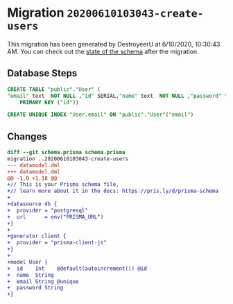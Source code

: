 # Migration `20200610103043-create-users`

This migration has been generated by DestroyeerU at 6/10/2020, 10:30:43 AM.
You can check out the [state of the schema](./schema.prisma) after the migration.

## Database Steps

```sql
CREATE TABLE "public"."User" (
"email" text  NOT NULL ,"id" SERIAL,"name" text  NOT NULL ,"password" text  NOT NULL ,
    PRIMARY KEY ("id"))

CREATE UNIQUE INDEX "User.email" ON "public"."User"("email")
```

## Changes

```diff
diff --git schema.prisma schema.prisma
migration ..20200610103043-create-users
--- datamodel.dml
+++ datamodel.dml
@@ -1,0 +1,18 @@
+// This is your Prisma schema file,
+// learn more about it in the docs: https://pris.ly/d/prisma-schema
+
+datasource db {
+  provider = "postgresql"
+  url      = env("PRISMA_URL")
+}
+
+generator client {
+  provider = "prisma-client-js"
+}
+
+model User {
+  id    Int    @default(autoincrement()) @id
+  name  String
+  email String @unique
+  password String
+}
```


